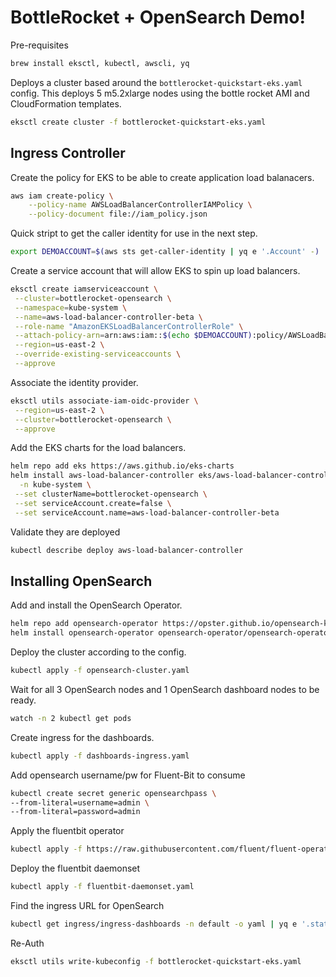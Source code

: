 # BottleRocket + OpenSearch Demo!

Pre-requisites
```bash
brew install eksctl, kubectl, awscli, yq
```

Deploys a cluster based around the `bottlerocket-quickstart-eks.yaml` config. This deploys 5 m5.2xlarge nodes using the bottle rocket AMI and CloudFormation templates.
```bash
eksctl create cluster -f bottlerocket-quickstart-eks.yaml
```

## Ingress Controller
Create the policy for EKS to be able to create application load balanacers. 
```bash
aws iam create-policy \
    --policy-name AWSLoadBalancerControllerIAMPolicy \
    --policy-document file://iam_policy.json
```

Quick stript to get the caller identity for use in the next step.
```bash
export DEMOACCOUNT=$(aws sts get-caller-identity | yq e '.Account' -)
```

Create a service account that will allow EKS to spin up load balancers. 
```bash
eksctl create iamserviceaccount \
 --cluster=bottlerocket-opensearch \
 --namespace=kube-system \
 --name=aws-load-balancer-controller-beta \
 --role-name "AmazonEKSLoadBalancerControllerRole" \
 --attach-policy-arn=arn:aws:iam::$(echo $DEMOACCOUNT):policy/AWSLoadBalancerControllerIAMPolicy \
 --region=us-east-2 \
 --override-existing-serviceaccounts \
 --approve
```

Associate the identity provider. 
```bash
eksctl utils associate-iam-oidc-provider \
 --region=us-east-2 \
 --cluster=bottlerocket-opensearch \
 --approve
```

Add the EKS charts for the load balancers. 
```bash
helm repo add eks https://aws.github.io/eks-charts
helm install aws-load-balancer-controller eks/aws-load-balancer-controller \
  -n kube-system \
 --set clusterName=bottlerocket-opensearch \
 --set serviceAccount.create=false \
 --set serviceAccount.name=aws-load-balancer-controller-beta
```

Validate they are deployed
```bash
kubectl describe deploy aws-load-balancer-controller
```
## Installing OpenSearch
Add and install the OpenSearch Operator.
```bash
helm repo add opensearch-operator https://opster.github.io/opensearch-k8s-operator/
helm install opensearch-operator opensearch-operator/opensearch-operator
```

Deploy the cluster according to the config. 
```bash
kubectl apply -f opensearch-cluster.yaml
```

Wait for all 3 OpenSearch nodes and 1 OpenSearch dashboard nodes to be ready. 
```bash
watch -n 2 kubectl get pods
```

Create ingress for the dashboards. 
```bash
kubectl apply -f dashboards-ingress.yaml
```

Add opensearch username/pw for Fluent-Bit to consume
```bash
kubectl create secret generic opensearchpass \
--from-literal=username=admin \
--from-literal=password=admin
```

Apply the fluentbit operator
```bash
kubectl apply -f https://raw.githubusercontent.com/fluent/fluent-operator/release-2.2/manifests/setup/setup.yaml
```

Deploy the fluentbit daemonset
```bash
kubectl apply -f fluentbit-daemonset.yaml 
```

Find the ingress URL for OpenSearch
```bash
kubectl get ingress/ingress-dashboards -n default -o yaml | yq e '.status.loadBalancer.ingress[0].hostname' -
```


Re-Auth
```bash
eksctl utils write-kubeconfig -f bottlerocket-quickstart-eks.yaml
```